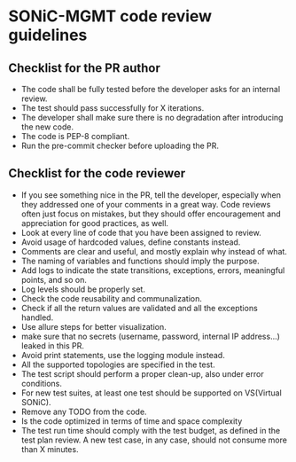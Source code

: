# SONiC-MGMT code review guidelines

## Checklist for the PR author
- The code shall be fully tested before the developer asks for an internal review.
- The test should pass successfully for X iterations.
- The developer shall make sure there is no degradation after introducing the new code.
- The code is PEP-8 compliant.
- Run the pre-commit checker before uploading the PR.


## Checklist for the code reviewer
- If you see something nice in the PR, tell the developer, especially when they addressed one of your comments in a great way. Code reviews often just focus on mistakes, but they should offer encouragement and appreciation for good practices, as well.
- Look at every line of code that you have been assigned to review.
- Avoid usage of hardcoded values, define constants instead.
- Comments are clear and useful, and mostly explain why instead of what.
- The naming of variables and functions should imply the purpose.
- Add logs to indicate the state transitions, exceptions, errors, meaningful points, and so on.
- Log levels should be properly set.
- Check the code reusability and communalization.
- Check if all the return values are validated and all the exceptions handled.
- Use allure steps for better visualization.
- make sure that no secrets (username, password, internal IP address...) leaked in this PR.
- Avoid print statements, use the logging module instead.
- All the supported topologies are specified in the test.
- The test script should perform a proper clean-up, also under error conditions.
- For new test suites, at least one test should be supported on VS(Virtual SONiC).
- Remove any TODO from the code.
- Is the code optimized in terms of time and space complexity
- The test run time should comply with the test budget, as defined in the test plan review. A new test case, in any case, should not consume more than X minutes.
